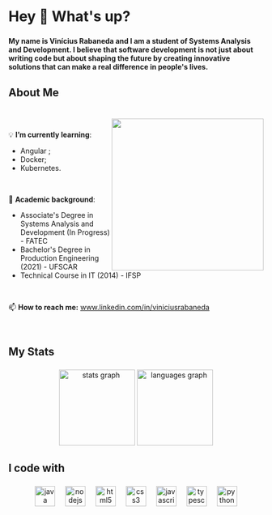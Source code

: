 <h1 align="left">Hey 👋 What's up?</h1>

###

<h4 align="left">My name is Vinícius Rabaneda and I am a student of Systems Analysis and Development. I believe that software development is not just about writing code but about shaping the future by creating innovative solutions that can make a real difference in people's lives.</h4>

###

<h2 align="left">About Me</h2>

###

<br clear="both">

<img align="right" height="300" src="https://media.giphy.com/media/HscDLzkO8EOTmgkhQP/giphy.gif?cid=ecf05e47pvkj5vt2xdo8lfbvt9r3fnq6129ynl1il4o4euvt&ep=v1_gifs_search&rid=giphy.gif&ct=g"  />

###

<p align="left">
  
💡 **I’m currently learning**: 

  * Angular ;
  * Docker;
  * Kubernetes.
    
<br>

📖 **Academic background**:

* Associate's Degree in Systems Analysis and Development (In Progress) - FATEC 
* Bachelor's Degree in Production Engineering (2021) - UFSCAR
* Technical Course in IT (2014) - IFSP
<br>

📫 **How to reach me:** www.linkedin.com/in/viniciusrabaneda
  
  <br>
  </p>

###

<h2 align="left">My Stats</h2>

###

<div align="center">
  <img src="https://github-readme-stats.vercel.app/api?username=ViniciusRabaneda&hide_title=false&hide_rank=false&show_icons=true&include_all_commits=true&count_private=true&disable_animations=false&theme=github_dark&locale=en&hide_border=false&order=1" height="150" alt="stats graph"  />
  <img src="https://github-readme-stats.vercel.app/api/top-langs?username=ViniciusRabaneda&locale=en&hide_title=false&layout=compact&card_width=320&langs_count=5&theme=github_dark&hide_border=false&order=2" height="150" alt="languages graph"  />
</div>

###

<h2 align="left">I code with</h2>

###

<div align="center">
  <img src="https://cdn.jsdelivr.net/gh/devicons/devicon/icons/java/java-original.svg" height="40" alt="java logo"  />
  <img width="12" />
  <img src="https://cdn.jsdelivr.net/gh/devicons/devicon/icons/nodejs/nodejs-original.svg" height="40" alt="nodejs logo"  />
  <img width="12" />
  <img src="https://cdn.jsdelivr.net/gh/devicons/devicon/icons/html5/html5-original.svg" height="40" alt="html5 logo"  />
  <img width="12" />
  <img src="https://cdn.jsdelivr.net/gh/devicons/devicon/icons/css3/css3-original.svg" height="40" alt="css3 logo"  />
  <img width="12" />
  <img src="https://cdn.jsdelivr.net/gh/devicons/devicon/icons/javascript/javascript-original.svg" height="40" alt="javascript logo"  />
  <img width="12" />
  <img src="https://cdn.jsdelivr.net/gh/devicons/devicon/icons/typescript/typescript-original.svg" height="40" alt="typescript logo"  />
  <img width="12" />
  <img src="https://cdn.jsdelivr.net/gh/devicons/devicon/icons/python/python-original.svg" height="40" alt="python logo"  />
</div>

###
